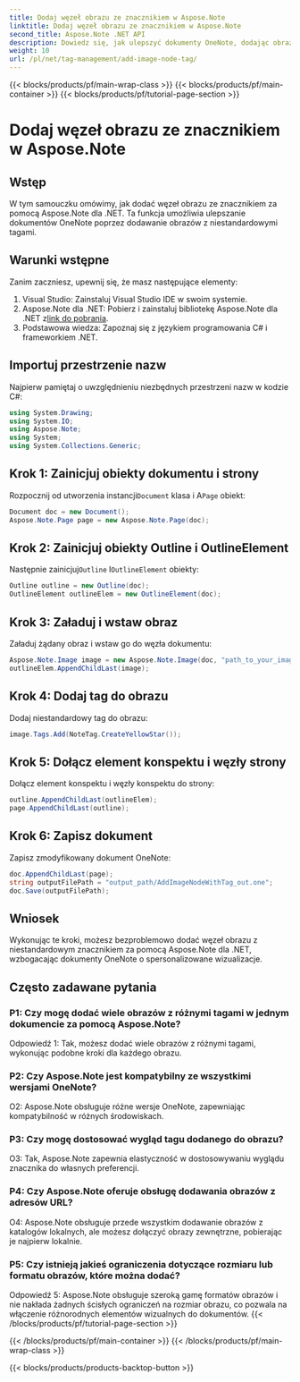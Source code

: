 ```yaml
---
title: Dodaj węzeł obrazu ze znacznikiem w Aspose.Note
linktitle: Dodaj węzeł obrazu ze znacznikiem w Aspose.Note
second_title: Aspose.Note .NET API
description: Dowiedz się, jak ulepszyć dokumenty OneNote, dodając obrazy z niestandardowymi znacznikami za pomocą Aspose.Note dla .NET.
weight: 10
url: /pl/net/tag-management/add-image-node-tag/
---
```


{{< blocks/products/pf/main-wrap-class >}}
{{< blocks/products/pf/main-container >}}
{{< blocks/products/pf/tutorial-page-section >}}

# Dodaj węzeł obrazu ze znacznikiem w Aspose.Note

## Wstęp

W tym samouczku omówimy, jak dodać węzeł obrazu ze znacznikiem za pomocą Aspose.Note dla .NET. Ta funkcja umożliwia ulepszanie dokumentów OneNote poprzez dodawanie obrazów z niestandardowymi tagami.

## Warunki wstępne

Zanim zaczniesz, upewnij się, że masz następujące elementy:

1. Visual Studio: Zainstaluj Visual Studio IDE w swoim systemie.
2.  Aspose.Note dla .NET: Pobierz i zainstaluj bibliotekę Aspose.Note dla .NET z[link do pobrania](https://releases.aspose.com/note/net/).
3. Podstawowa wiedza: Zapoznaj się z językiem programowania C# i frameworkiem .NET.

## Importuj przestrzenie nazw

Najpierw pamiętaj o uwzględnieniu niezbędnych przestrzeni nazw w kodzie C#:

```csharp
using System.Drawing;
using System.IO;
using Aspose.Note;
using System;
using System.Collections.Generic;
```

## Krok 1: Zainicjuj obiekty dokumentu i strony

 Rozpocznij od utworzenia instancji`Document` klasa i A`Page` obiekt:

```csharp
Document doc = new Document();
Aspose.Note.Page page = new Aspose.Note.Page(doc);
```

## Krok 2: Zainicjuj obiekty Outline i OutlineElement

 Następnie zainicjuj`Outline` I`OutlineElement` obiekty:

```csharp
Outline outline = new Outline(doc);
OutlineElement outlineElem = new OutlineElement(doc);
```

## Krok 3: Załaduj i wstaw obraz

Załaduj żądany obraz i wstaw go do węzła dokumentu:

```csharp
Aspose.Note.Image image = new Aspose.Note.Image(doc, "path_to_your_image.jpg");
outlineElem.AppendChildLast(image);
```

## Krok 4: Dodaj tag do obrazu

Dodaj niestandardowy tag do obrazu:

```csharp
image.Tags.Add(NoteTag.CreateYellowStar());
```

## Krok 5: Dołącz element konspektu i węzły strony

Dołącz element konspektu i węzły konspektu do strony:

```csharp
outline.AppendChildLast(outlineElem);
page.AppendChildLast(outline);
```

## Krok 6: Zapisz dokument

Zapisz zmodyfikowany dokument OneNote:

```csharp
doc.AppendChildLast(page);
string outputFilePath = "output_path/AddImageNodeWithTag_out.one";
doc.Save(outputFilePath);
```

## Wniosek

Wykonując te kroki, możesz bezproblemowo dodać węzeł obrazu z niestandardowym znacznikiem za pomocą Aspose.Note dla .NET, wzbogacając dokumenty OneNote o spersonalizowane wizualizacje.

## Często zadawane pytania

### P1: Czy mogę dodać wiele obrazów z różnymi tagami w jednym dokumencie za pomocą Aspose.Note?

Odpowiedź 1: Tak, możesz dodać wiele obrazów z różnymi tagami, wykonując podobne kroki dla każdego obrazu.

### P2: Czy Aspose.Note jest kompatybilny ze wszystkimi wersjami OneNote?

O2: Aspose.Note obsługuje różne wersje OneNote, zapewniając kompatybilność w różnych środowiskach.

### P3: Czy mogę dostosować wygląd tagu dodanego do obrazu?

O3: Tak, Aspose.Note zapewnia elastyczność w dostosowywaniu wyglądu znacznika do własnych preferencji.

### P4: Czy Aspose.Note oferuje obsługę dodawania obrazów z adresów URL?

O4: Aspose.Note obsługuje przede wszystkim dodawanie obrazów z katalogów lokalnych, ale możesz dołączyć obrazy zewnętrzne, pobierając je najpierw lokalnie.

### P5: Czy istnieją jakieś ograniczenia dotyczące rozmiaru lub formatu obrazów, które można dodać?

Odpowiedź 5: Aspose.Note obsługuje szeroką gamę formatów obrazów i nie nakłada żadnych ścisłych ograniczeń na rozmiar obrazu, co pozwala na włączenie różnorodnych elementów wizualnych do dokumentów.
{{< /blocks/products/pf/tutorial-page-section >}}

{{< /blocks/products/pf/main-container >}}
{{< /blocks/products/pf/main-wrap-class >}}

{{< blocks/products/products-backtop-button >}}
